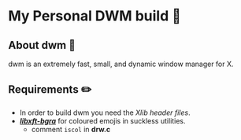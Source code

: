 # My Personal DWM build 🌟

## About dwm 🐧

dwm is an extremely fast, small, and dynamic window manager for X.

## Requirements ✏️

<!-- TODO -->
<!-- - `script` will grab dependencies (assuming you run `Arch Linux` or it's derivatives) and make, install suckless utilities. -->
- In order to build dwm you need the _Xlib header files_.
- [***libxft-bgra***](https://aur.archlinux.org/packages/libxft-bgra-git) for coloured emojis in suckless utilities.
  - comment `iscol` in **drw.c**
